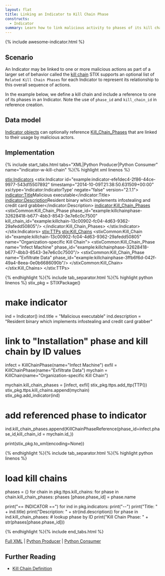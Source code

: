 ```yaml
---
layout: flat
title: Linking an Indicator to Kill Chain Phase
constructs:
  - Indicator
summary: Learn how to link malicious activity to phases of its kill chain.
---
```


{% include awesome-indicator.html %}

## Scenario
An Indicator may be linked to one or more malicious actions as part of a larger set of behavior called the [kill chain](/documentation/idioms/kill-chain)
STIX supports an optional list of `Related Kill Chain Phases` for each Indicator to represent its relationship to this overall sequence of actions.


In the example below, we define a kill chain and include a reference to one of its phases in an Indicator. Note the use of `phase_id` and `kill_chain_id` in reference creation.

## Data model
[Indicator objects](https://stixproject.github.io/data-model/{{site.current_version}}/indicator/IndicatorType/) can optionally reference  [Kill_Chain_Phases](https://stixproject.github.io/data-model/{{site.current_version}}/stixCommon/KillChainPhaseReferenceType/) that are linked to their usage by malicious actors.

## Implementation

{% include start_tabs.html tabs="XML|Python Producer|Python Consumer" name="indicator-w-kill-chain" %}{% highlight xml linenos %}

<stix:Indicators>
    <stix:Indicator id="example:indicator-efe1dec4-2f86-44ce-9977-543d15507892" timestamp="2014-10-09T21:38:50.631509+00:00" xsi:type='indicator:IndicatorType' negate="false" version="2.1.1">
        <indicator:Title>Malicious executable</indicator:Title>
        <indicator:Description>Resident binary which implements infostealing and credit card grabber</indicator:Description>
        <indicator:Kill_Chain_Phases>
            <stixCommon:Kill_Chain_Phase phase_id="example:killchainphase-32628418-b677-4bb3-8543-3e7e6c0c7500" kill_chain_id="example:killchain-13c00902-fc04-4d63-9362-29afedd50805"/>
        </indicator:Kill_Chain_Phases>
    </stix:Indicator>
</stix:Indicators>
<stix:TTPs>
    <stix:Kill_Chains>
        <stixCommon:Kill_Chain id="example:killchain-13c00902-fc04-4d63-9362-29afedd50805" name="Organization-specific Kill Chain">
            <stixCommon:Kill_Chain_Phase name="Infect Machine" phase_id="example:killchainphase-32628418-b677-4bb3-8543-3e7e6c0c7500"/>
            <stixCommon:Kill_Chain_Phase name="Exfiltrate Data" phase_id="example:killchainphase-3ffb6f6d-042f-49a4-8eea-0e0b6686090b"/>
        </stixCommon:Kill_Chain>
    </stix:Kill_Chains>
</stix:TTPs>


{% endhighlight %}{% include tab_separator.html %}{% highlight python linenos %}
stix_pkg = STIXPackage()


# make indicator 
ind = Indicator()
ind.title = "Malicious executable"
ind.description = "Resident binary which implements infostealing and credit card grabber"

# link to "Installation" phase and kill chain by ID values
infect = KillChainPhase(name="Infect Machine")
exfil = KillChainPhase(name="Exfiltrate Data")
mychain = KillChain(name="Organization-specific Kill Chain")

mychain.kill_chain_phases = [infect, exfil]
stix_pkg.ttps.add_ttp(TTP())
stix_pkg.ttps.kill_chains.append(mychain)    
stix_pkg.add_indicator(ind)


# add referenced phase to indicator
ind.kill_chain_phases.append(KillChainPhaseReference(phase_id=infect.phase_id,kill_chain_id = mychain.id_))

print(stix_pkg.to_xml(encoding=None))

{% endhighlight %}{% include tab_separator.html %}{% highlight python linenos %}

# load kill chains
phases = {}
for chain in pkg.ttps.kill_chains:
    for phase in chain.kill_chain_phases: 
        phases [phase.phase_id] = phase.name


print("== INDICATOR ==")
for ind in pkg.indicators:
    print("--")
    print("Title: " + ind.title)
    print("Description: " + str(ind.description))
    for phase in ind.kill_chain_phases:
        # lookup phase by ID
        print("Kill Chain Phase: " + str(phases[phase.phase_id]))
        
{% endhighlight %}{% include end_tabs.html %}

[Full XML](indicator-w-kill-chain.xml) | [Python Producer](indicator-w-kill-chain_producer.py) | [Python Consumer](indicator-w-kill-chain_consumer.py)

## Further Reading

* [Kill Chain Definition](/data-model/{{site.current_version}}/stixCommon/KillChainType/)
